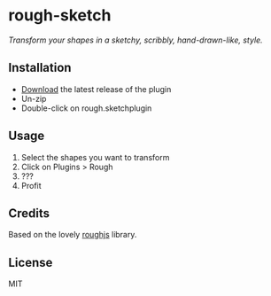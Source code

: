 # rough-sketch

_Transform your shapes in a sketchy, scribbly, hand-drawn-like, style._

## Installation

* [Download](https://github.com/mathieudutour/rough-sketch/releases/latest) the latest release of the plugin
* Un-zip
* Double-click on rough.sketchplugin

## Usage

1. Select the shapes you want to transform
1. Click on Plugins > Rough
1. ???
1. Profit

## Credits

Based on the lovely [roughjs](https://github.com/pshihn/rough) library.

## License

MIT

